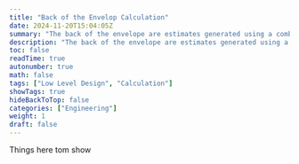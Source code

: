 ```yaml
---
title: "Back of the Envelop Calculation"
date: 2024-11-20T15:04:05Z
summary: "The back of the envelope are estimates generated using a combination of thought experiments and performance numbers through simple arithmetic."
description: "The back of the envelope are estimates generated using a combination of thought experiments and performance numbers through simple arithmetic."
toc: false
readTime: true
autonumber: true
math: false
tags: ["Low Level Design", "Calculation"]
showTags: true
hideBackToTop: false
categories: ["Engineering"]
weight: 1
draft: false
---
```


Things here tom show